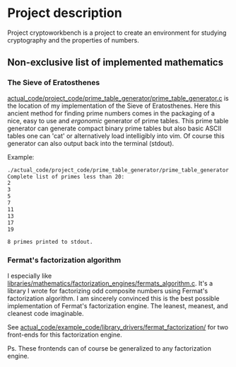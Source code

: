 # Project description
Project cryptoworkbench is a project to create an environment for studying cryptography and the properties of numbers.

## Non-exclusive list of implemented mathematics
### The Sieve of Eratosthenes
[actual\_code/project\_code/prime\_table\_generator/prime\_table\_generator.c](https://github.com/cryptoworkbench/cryptoworkbench/blob/main/actual_code/project_code/prime_table_generator/prime_table_generator.c) is the location of my implementation of the Sieve of Eratosthenes.
Here this ancient method for finding prime numbers comes in the packaging of a nice, easy to use and _ergonomic_ generator of prime tables.
This prime table generator can generate compact binary prime tables but also basic ASCII tables one can 'cat' or alternatively load intelligibly into vim.
Of course this generator can also output back into the terminal (stdout).

Example:
```bash
./actual_code/project_code/prime_table_generator/prime_table_generator 20 stdout
Complete list of primes less than 20:
2
3
5
7
11
13
17
19

8 primes printed to stdout.
```

### Fermat's factorization algorithm
I especially like [libraries/mathematics/factorization_engines/fermats_algorithm.c](https://github.com/cryptoworkbench/cryptoworkbench/blob/main/libraries/mathematics/factorization_engines/fermats_algorithm.c).
It's a library I wrote for factorizing odd composite numbers using Fermat's factorization algorithm. I am sincerely convinced this is the best possible implementation of Fermat's factorization engine. The leanest, meanest, and cleanest code imaginable.


See [actual_code/example_code/library_drivers/fermat_factorization/](https://github.com/cryptoworkbench/cryptoworkbench/tree/main/actual_code/example_code/library_drivers/fermat_factorization) for two front-ends for this factorization engine.

Ps. These frontends can of course be generalized to any factorization engine.
